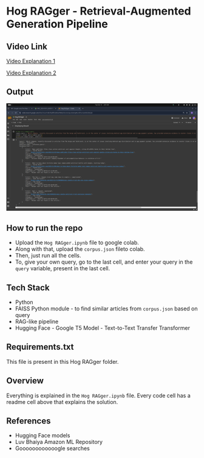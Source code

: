 # Hog RAGger - Retrieval-Augmented Generation Pipeline

## Video Link

<a href="https://drive.google.com/file/d/1ipcxQTetQP4h2yDQS59PXMzOpJKw5pTX/view?usp=sharing">Video Explanation 1</a>

<a href="https://drive.google.com/file/d/1xKYxOXRSxPkcmBxjY7zqjGtH-5Qmrcfi/view?usp=sharing">Video Explanation 2</a>

## Output

<img src="output.png" >

## How to run the repo

- Upload the `Hog RAGger.ipynb` file to google colab.
- Along with that, upload the `corpus.json` fileto colab.
- Then, just run all the cells.
- To, give your own query, go to the last cell, and enter your query in the `query` variable, present in the last cell.

## Tech Stack

- Python
- FAISS Python module - to find similar articles from `corpus.json` based on query
- RAG-like pipeline 
- Hugging Face - Google T5 Model - Text-to-Text Transfer Transformer

## Requirements.txt

This file is present in this Hog RAGger folder.

## Overview

Everything is explained in the `Hog RAGger.ipynb` file. Every code cell has a readme cell above that explains the solution.

## References

- Hugging Face models
- Luv Bhaiya Amazon ML Repository
- Goooooooooooogle searches
